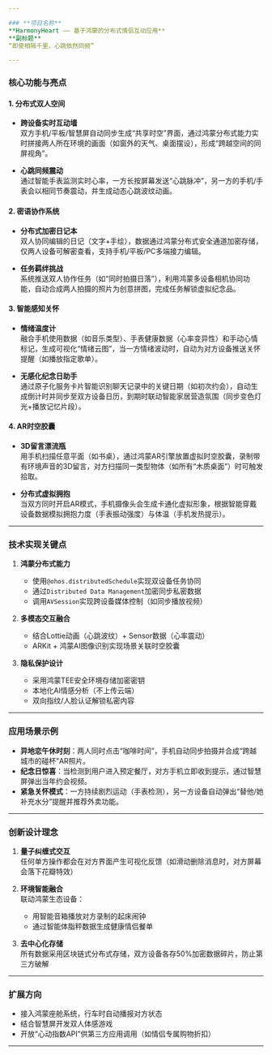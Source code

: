 ```yaml
---

### **项目名称**  
**HarmonyHeart —— 基于鸿蒙的分布式情侣互动应用**  
**副标题**  
“即使相隔千里，心跳依然同频”

---
```


### **核心功能与亮点**  
#### 1. **分布式双人空间**  
- **跨设备实时互动墙**  
  双方手机/平板/智慧屏自动同步生成“共享时空”界面，通过鸿蒙分布式能力实时拼接两人所在环境的画面（如窗外的天气、桌面摆设），形成“跨越空间的同屏视角”。  

- **心跳同频震动**  
  通过智能手表监测实时心率，一方长按屏幕发送“心跳脉冲”，另一方的手机/手表会以相同节奏震动，并生成动态心跳波纹动画。  

#### 2. **密语协作系统**  
- **分布式加密日记本**  
  双人协同编辑的日记（文字+手绘），数据通过鸿蒙分布式安全通道加密存储，仅两人设备可解密查看，支持手机/平板/PC多端接力编辑。  

- **任务羁绊挑战**  
  系统推送双人协作任务（如“同时拍摄日落”），利用鸿蒙多设备相机协同功能，自动合成两人拍摄的照片为创意拼图，完成任务解锁虚拟纪念品。  

#### 3. **智能感知关怀**  
- **情绪温度计**  
  融合手机使用数据（如音乐类型）、手表健康数据（心率变异性）和手动心情标记，生成可视化“情绪云图”，当一方情绪波动时，自动为对方设备推送关怀提醒（如播放指定歌单）。  

- **无感化纪念日助手**  
  通过原子化服务卡片智能识别聊天记录中的关键日期（如初次约会），自动生成倒计时并同步至双方设备日历，到期时联动智能家居营造氛围（同步变色灯光+播放记忆片段）。  

#### 4. **AR时空胶囊**  
- **3D留言漂流瓶**  
  用手机扫描任意平面（如书桌），通过鸿蒙AR引擎放置虚拟时空胶囊，录制带有环境声音的3D留言，对方扫描同一类型物体（如所有“木质桌面”）时可触发拾取。  

- **分布式虚拟拥抱**  
  当双方同时开启AR模式，手机摄像头会生成卡通化虚拟形象，根据智能穿戴设备数据模拟拥抱力度（手表振动强度）与体温（手机发热提示）。  

---

### **技术实现关键点**  
1. **鸿蒙分布式能力**  
   - 使用`@ohos.distributedSchedule`实现双设备任务协同  
   - 通过`Distributed Data Management`加密同步私密数据  
   - 调用`AVSession`实现跨设备媒体控制（如同步播放视频）  

2. **多模态交互融合**  
   - 结合Lottie动画（心跳波纹）+ Sensor数据（心率震动）  
   - ARKit + 鸿蒙AI图像识别实现场景关联时空胶囊  

3. **隐私保护设计**  
   - 采用鸿蒙TEE安全环境存储加密密钥  
   - 本地化AI情感分析（不上传云端）  
   - 双向指纹/人脸认证解锁私密内容  

---

### **应用场景示例**  
- **异地恋午休时刻**：两人同时点击“咖啡时间”，手机自动同步拍摄并合成“跨越城市的碰杯”AR照片。  
- **纪念日惊喜**：当检测到用户进入预定餐厅，对方手机立即收到提示，通过智慧屏弹出当年约会视频。  
- **紧急关怀模式**：一方持续剧烈运动（手表检测），另一方设备自动弹出“替他/她补充水分”提醒并推荐外卖功能。  

---

### **创新设计理念**  
1. **量子纠缠式交互**  
   任何单方操作都会在对方界面产生可视化反馈（如滑动删除消息时，对方屏幕会落下花瓣特效）  

2. **环境智能融合**  
   联动鸿蒙生态设备：  
   - 用智能音箱播放对方录制的起床闹钟  
   - 通过智能体脂秤数据生成健康情侣餐单  

3. **去中心化存储**  
   所有数据采用区块链式分布式存储，双方设备各存50%加密数据碎片，防止第三方破解  

---

### **扩展方向**  
- 接入鸿蒙座舱系统，行车时自动播报对方状态  
- 结合智慧屏开发双人体感游戏  
- 开放“心动指数API”供第三方应用调用（如情侣专属购物折扣）  

---
